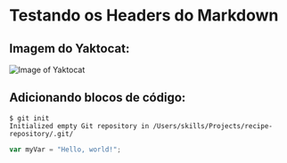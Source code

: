 # Testando os Headers do Markdown
## Imagem do Yaktocat:
![Image of Yaktocat](https://octodex.github.com/images/yaktocat.png)


## Adicionando blocos de código:
```
$ git init
Initialized empty Git repository in /Users/skills/Projects/recipe-repository/.git/
```

``` javascript
var myVar = "Hello, world!";
```
